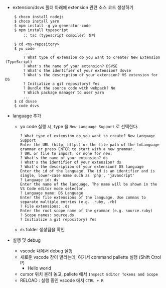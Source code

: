 - extension/dsvs 폴더 아래에 extension 관련 소스 코드 생성하기
```
    $ choco install nodejs
    $ choco install yarn
    $ npm install -g yo generator-code
    $ npm install typescript
        :: tsc (typescript compiler) 설치

    $ cd <my-repository>
    $ yo code
        ...
        ? What type of extension do you want to create? New Extension (TypeScript)
        ? What's the name of your extension? DSVSE
        ? What's the identifier of your extension? dsvse
        ? What's the description of your extension? VS extension for DS
        ? Initialize a git repository? Yes
        ? Bundle the source code with webpack? No
        ? Which package manager to use? yarn    
        ...
    $ cd dsvse
    $ code dsvs
```

- language 추가
    - yo code 실행 시, type 을 `New Language Support` 로 선택한다.
        ```
        ? What type of extension do you want to create? New Language Support
        Enter the URL (http, https) or the file path of the tmLanguage grammar or press ENTER to start with a new grammar.
        ? URL or file to import, or none for new:
        ? What's the name of your extension? ds
        ? What's the identifier of your extension? ds
        ? What's the description of your extension? DS language
        Enter the id of the language. The id is an identifier and is single, lower-case name such as 'php', 'javascript'
        ? Language id: ds
        Enter the name of the language. The name will be shown in the VS Code editor mode selector.
        ? Language name: DS Language
        Enter the file extensions of the language. Use commas to separate multiple entries (e.g. .ruby, .rb)
        ? File extensions: .ds
        Enter the root scope name of the grammar (e.g. source.ruby)
        ? Scope names: source.ds
        ? Initialize a git repository? Yes
        ```        
    - `ds` folder 생성됨을 확인

- 실행 및 debug
    - vscode 내에서 debug 실행
    - 새로운 vscode 창이 열리는데, 여기서 command pallette 실행 (Shift Ctrol P)
        - Hello world
    - cursor 위치 올려 놓고, pallete 에서 `Inspect Editor Tokens and Scope`
    - RELOAD : 실행 중인 vscode 에서 `CTRL + R`
    

